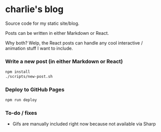 # charlie's blog

Source code for my static site/blog. 

Posts can be written in either Markdown or React. 

Why both? Welp, the React posts can handle any cool interactive / animation stuff I want to include.

### Write a new post (in either Markdown or React)
```bash
npm install
./scripts/new-post.sh
```

### Deploy to GitHub Pages
```bash
npm run deploy
```

### To-do / fixes

* Gifs are manually included right now because not available via Sharp
